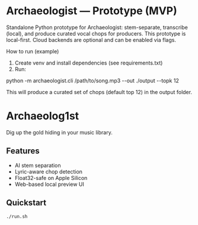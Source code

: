 # Archaeologist — Prototype (MVP)
Standalone Python prototype for Archaeologist: stem-separate, transcribe (local), and produce curated vocal chops for producers.
This prototype is local-first. Cloud backends are optional and can be enabled via flags.

How to run (example)
1. Create venv and install dependencies (see requirements.txt)
2. Run:

python -m archaeologist.cli /path/to/song.mp3 --out ./output --topk 12

This will produce a curated set of chops (default top 12) in the output folder.


# Archaeolog1st
Dig up the gold hiding in your music library.

## Features
- AI stem separation
- Lyric-aware chop detection
- Float32-safe on Apple Silicon
- Web-based local preview UI

## Quickstart
```bash
./run.sh
